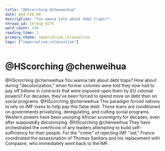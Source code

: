 ```yaml
---
title: "@HScorching @chenweihua"
date: Wed Feb 09
description: "You wanna talk about debt traps?"
thread_id: thread_0175
word_count: 134
reading_time: 1
primary_theme: imperialism_colonialism
tags: ["imperialism_colonialism"]
---
```


# @HScorching @chenweihua

@HScorching @chenweihua You wanna talk about debt traps? How about during "decolonization," when former colonies were told they now had to pay off billions in contracts that were imposed upon them by EU colonial powers? For decades, they've been forced to spend more on debt than on social programs. @HScorching @chenweihua This paradigm forced nations to rely on IMF loans to help pay this false debt. These loans are conditioned on governments privatizing, deregulating, and cutting social programs. Western powers have been usurping African sovereignty for decades, even after supposedly decolonizing. @HScorching @chenweihua They have orchestrated the overthrow of any leaders attempting to build self-sufficiency for their people. For the "crime" of rejecting IMF "aid," France coordinated the assassination of Thomas Sankara and his replacement with Compaoré, who immediately went back to the IMF.